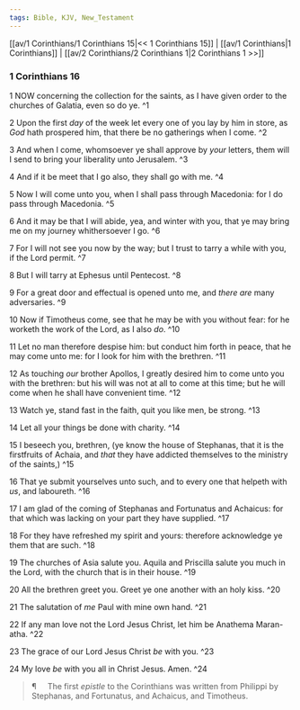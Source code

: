 ```yaml
---
tags: Bible, KJV, New_Testament
---
```


[[av/1 Corinthians/1 Corinthians 15|<< 1 Corinthians 15]] | [[av/1 Corinthians|1 Corinthians]] | [[av/2 Corinthians/2 Corinthians 1|2 Corinthians 1 >>]]

### 1 Corinthians 16

1 NOW concerning the collection for the saints, as I have given order to the churches of Galatia, even so do ye. ^1

2 Upon the first _day_ of the week let every one of you lay by him in store, as _God_ hath prospered him, that there be no gatherings when I come. ^2

3 And when I come, whomsoever ye shall approve by _your_ letters, them will I send to bring your liberality unto Jerusalem. ^3

4 And if it be meet that I go also, they shall go with me. ^4

5 Now I will come unto you, when I shall pass through Macedonia: for I do pass through Macedonia. ^5

6 And it may be that I will abide, yea, and winter with you, that ye may bring me on my journey whithersoever I go. ^6

7 For I will not see you now by the way; but I trust to tarry a while with you, if the Lord permit. ^7

8 But I will tarry at Ephesus until Pentecost. ^8

9 For a great door and effectual is opened unto me, and _there_ _are_ many adversaries. ^9

10 Now if Timotheus come, see that he may be with you without fear: for he worketh the work of the Lord, as I also _do_. ^10

11 Let no man therefore despise him: but conduct him forth in peace, that he may come unto me: for I look for him with the brethren. ^11

12 As touching _our_ brother Apollos, I greatly desired him to come unto you with the brethren: but his will was not at all to come at this time; but he will come when he shall have convenient time. ^12

13 Watch ye, stand fast in the faith, quit you like men, be strong. ^13

14 Let all your things be done with charity. ^14

15 I beseech you, brethren, (ye know the house of Stephanas, that it is the firstfruits of Achaia, and _that_ they have addicted themselves to the ministry of the saints,) ^15

16 That ye submit yourselves unto such, and to every one that helpeth with _us_, and laboureth. ^16

17 I am glad of the coming of Stephanas and Fortunatus and Achaicus: for that which was lacking on your part they have supplied. ^17

18 For they have refreshed my spirit and yours: therefore acknowledge ye them that are such. ^18

19 The churches of Asia salute you. Aquila and Priscilla salute you much in the Lord, with the church that is in their house. ^19

20 All the brethren greet you. Greet ye one another with an holy kiss. ^20

21 The salutation of _me_ Paul with mine own hand. ^21

22 If any man love not the Lord Jesus Christ, let him be Anathema Maran-atha. ^22

23 The grace of our Lord Jesus Christ _be_ with you. ^23

24 My love _be_ with you all in Christ Jesus. Amen. ^24

> ¶     The first _epistle_ to the Corinthians was written from Philippi by Stephanas, and Fortunatus, and Achaicus, and Timotheus.
